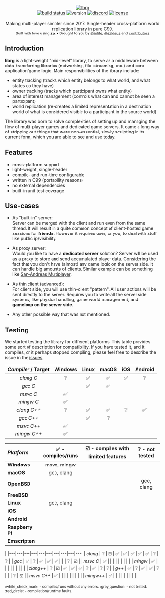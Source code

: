 <div align="center">
    <a href="https://github.com/zpl-c/librg"><img src="https://user-images.githubusercontent.com/2182108/83804073-40d23c80-a6b6-11ea-8bee-52a42ed45bed.png" alt="librg" /></a>
</div>

<div align="center">
    <a href="https://github.com/zpl-c/librg/actions"><img src="https://img.shields.io/github/workflow/status/zpl-c/librg/tests?label=Tests&style=for-the-badge" alt="build status" /></a>
    <img src="https://img.shields.io/github/package-json/v/zpl-c/librg?style=for-the-badge" alt="version" /></a>
    <a href="https://discord.gg/2fZVEym"><img src="https://img.shields.io/discord/354670964400848898?style=for-the-badge" alt="discord" /></a>
    <a href="LICENSE"><img src="https://img.shields.io/github/license/zpl-c/librg?style=for-the-badge" alt="license" /></a>
</div>

<br />

<div align="center">
  Making multi-player simpler since 2017. Single-header cross-platform world replication library in pure C99.
</div>

<div align="center">
  <sub>
    Built with love using <a href="https://github.com/zpl-c/zpl"><strong>zpl</strong></a>
    &bull; Brought to you by <a href="https://github.com/inlife">@inlife</a>,
    <a href="https://github.com/zaklaus">@zaklaus</a>
    and <a href="https://github.com/zpl-c/librg/graphs/contributors">contributors</a>
  </sub>
</div>

## Introduction

**librg** is a light-weight "mid-level" library, to serve as a middleware between data-transferring libraries (networking, file-streaming, etc.) and core application/game logic.
Main responsibilities of the library include:

 * entity tracking (tracks which entity belongs to what world, and what states do they have)
 * owner tracking (tracks which participant owns what entity)
 * area of interest management (controls what can and cannot be seen a participant)
 * world replication (re-creates a limited representation in a destination world of what is considered visible to a participant in the source world)

The library was born to solve complexities of setting up and managing the flow of multi-player games and dedicated game servers.
It came a long way of stripping out things that were non-essential, slowly sculpting in its current form, which you are able to see and use today.

## Features

 * cross-platform support
 * light-weight, single-header
 * compile- and run-time configurable
 * written in C99 (portability reasons)
 * no external dependencies
 * built-in unit test coverage

## Use-cases

* As "built-in" server:  
    Server can be merged with the client and run even from the same thread. It will result in a quite common concept of client-hosted game sessions for **friends**.
    However it requires user, or you, to deal with stuff like public ip/visibility.

* As proxy server:  
    Would you like to have a **dedicated server** solution? Server will be used as a proxy to store and send accumulated player data.
    Considering the fact that you don't have (almost) any game logic on the server side, it can handle big amounts of clients.
    Similar example can be something like [San-Andreas Multiplayer](http://www.sa-mp.com/).

* As thin client (advanced):  
    For client side, you will use thin-client "pattern". All user actions will be sent directly to the server.
    Requires you to write all the server side systems, like physics handling, game world management, and **gameloop on the server side**.

* Any other possible way that was not mentioned.

## Testing

We started testing the library for different platforms. This table provides some sort of description for compatibility.
If you have tested it, and it compiles, or it perhaps stopped compiling, please feel free to describe the issue in the [issues](https://github.com/zpl-c/librg/issues).

| *Compiler* / Target   | Windows               | Linux                 | macOS                 | iOS                   | Android               |
|:-:|:-:|:-:|:-:|:-:|:-:    |
| *clang C*             | :grey_question:       | :white_check_mark:    | :white_check_mark:    | :white_check_mark:    | :grey_question:       |
| *gcc C*               |                       | :white_check_mark:    | :white_check_mark:    |                       |                       |
| *msvc C*              | :white_check_mark:    |                       |                       |                       |                       |
| *mingw C*             | :white_check_mark:    |                       |                       |                       |                       |
| *clang C++*           | :grey_question:       | :white_check_mark:    | :white_check_mark:    | :grey_question:       | :white_check_mark:    |
| *gcc C++*             |                       | :white_check_mark:    | :grey_question:       |                       |                       |
| *msvc C++*            | :white_check_mark:    |                       |                       |                       |                       |
| *mingw C++*           | :white_check_mark:    |                       |                       |                       |                       |

| *Platform*         | ✅ - compiles/runs | ☑️ - compiles with limited features | ❔ - not tested |
|:-------------------|:---:|:---:|:---:|
| **Windows**        | msvc, mingw | | |
| **macOS**          | gcc, clang | | |
| **OpenBSD**        | | | gcc, clang |
| **FreeBSD**        | | | |
| **Linux**          | gcc, clang | | |
| **iOS**            |  
| **Android**        |  
| **Raspberry Pi**   |  
| **Emscripten**     |  

|
|---|---|---|---|---|---|---|---|---|---|
| *clang* | :grey_question: | :ballot_box_with_check: | :white_check_mark: | :white_check_mark: | :white_check_mark: | :white_check_mark: | :white_check_mark: | :grey_question: | :grey_question: |
| *gcc* | :white_check_mark: | :grey_question: | :white_check_mark: | :white_check_mark: | :white_check_mark: |  |  | :grey_question: | :ballot_box_with_check: |
| *msvc C* | :white_check_mark: |   |   |  |  |  |  |  |  |
| *mingw* | :white_check_mark: |   |   |  |  |  |  |  |  |
| *clang++* | :grey_question: | :ballot_box_with_check: | :white_check_mark: | :white_check_mark: | :white_check_mark: | :grey_question: | :white_check_mark: | :grey_question: | :grey_question: |
| *g++* | :white_check_mark: | :grey_question: | :white_check_mark: | :white_check_mark: | :grey_question: |  |  | :grey_question: | :ballot_box_with_check: |
| *msvc C++* | :white_check_mark: |   |   |  |  |  |  |  |  |
| *mingw++* | :white_check_mark: |   |   |  |  |  |  |  |  |


<sub>
:white_check_mark: - compiles/runs without any errors.  
:grey_question: - not tested.  
:red_circle: - compilation/runtime faults.  
</sub>

